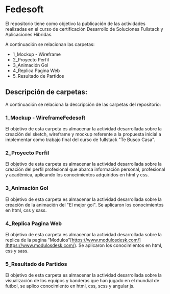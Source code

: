 # Fedesoft
El repositorio tiene como objetivo la publicación de las actividades realizadas en el curso de certificación Desarrollo de Soluciones Fullstack y Aplicaciones Híbridas.

A continuación se relacionan las carpetas:

  * 1_Mockup - Wireframe
  * 2_Proyecto Perfil 
  * 3_Animación Gol
  * 4_Replica Pagina Web
  * 5_Resultado de Partidos

## Descripción de carpetas:
A continuación se relaciona la descripción de las carpetas del repositorio:

###  1_Mockup - WireframeFedesoft
El objetivo de esta carpeta es almacenar la actividad desarrollada sobre la creación del sketch, wireframe y mockup referente a la propuesta inicial a implementar como trabajo final del curso de fullstack "Te Busco Casa".

###  2_Proyecto Perfil
El objetivo de esta carpeta es almacenar la actividad desarrollada sobre la creación del perfil profesional que abarca información personal, profesional y académica, aplicando los conocimientos adquiridos en html y css.

###  3_Animación Gol
El objetivo de esta carpeta es almacenar la actividad desarrollada sobre la creación de la animación del "El mejor gol". Se aplicaron los conocimientos en html, css y sass.

###  4_Replica Pagina Web
El objetivo de esta carpeta es almacenar la actividad desarrollada sobre la replica de la pagina "Modulos"[https://www.modulosdesk.com/](https://www.modulosdesk.com/). Se aplicaron los conocimientos en html, css y sass.

### 5_Resultado de Partidos
El objetivo de esta carpeta es almacenar la actividad desarrollada sobre la visualización de los equipos y banderas que han jugado en el mundial de futbol, se aplico conocimiento en html, css, scss y angular js. 
